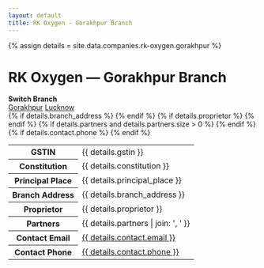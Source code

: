 ```yaml
---
layout: default
title: RK Oxygen - Gorakhpur Branch
---
```


{% assign details = site.data.companies.rk-oxygen.gorakhpur %}

# RK Oxygen — Gorakhpur Branch

<div class="panel panel-default">
	<div class="panel-heading"><strong>Switch Branch</strong></div>
	<div class="panel-body">
		<a class="btn btn-primary btn-sm" href="/companies/rk-oxygen/gorakhpur/">Gorakhpur</a>
		<a class="btn btn-default btn-sm" href="/companies/rk-oxygen/lucknow/">Lucknow</a>
	</div>
</div>

<table class="table table-bordered" style="max-width:600px;">
	<tr><th>GSTIN</th><td>{{ details.gstin }}</td></tr>
	<tr><th>Constitution</th><td>{{ details.constitution }}</td></tr>
	<tr><th>Principal Place</th><td>{{ details.principal_place }}</td></tr>
	{% if details.branch_address %}
		<tr><th>Branch Address</th><td>{{ details.branch_address }}</td></tr>
	{% endif %}
	{% if details.proprietor %}
		<tr><th>Proprietor</th><td>{{ details.proprietor }}</td></tr>
	{% endif %}
	{% if details.partners and details.partners.size > 0 %}
		<tr><th>Partners</th><td>{{ details.partners | join: ', ' }}</td></tr>
	{% endif %}
	<tr><th>Contact Email</th><td><a href="mailto:{{ details.contact.email }}">{{ details.contact.email }}</a></td></tr>
	{% if details.contact.phone %}
		<tr><th>Contact Phone</th><td><a href="tel:{{ details.contact.phone }}">{{ details.contact.phone }}</a></td></tr>
	{% endif %}
</table>
